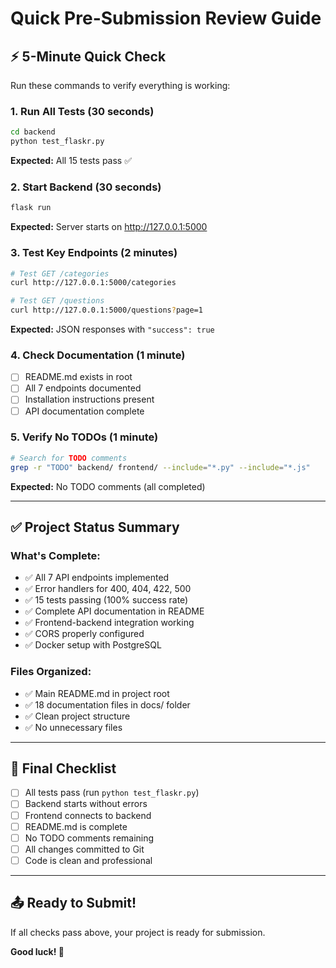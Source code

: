 # Quick Pre-Submission Review Guide

## ⚡ 5-Minute Quick Check

Run these commands to verify everything is working:

### 1. Run All Tests (30 seconds)
```bash
cd backend
python test_flaskr.py
```
**Expected:** All 15 tests pass ✅

### 2. Start Backend (30 seconds)
```bash
flask run
```
**Expected:** Server starts on http://127.0.0.1:5000

### 3. Test Key Endpoints (2 minutes)
```bash
# Test GET /categories
curl http://127.0.0.1:5000/categories

# Test GET /questions
curl http://127.0.0.1:5000/questions?page=1
```
**Expected:** JSON responses with `"success": true`

### 4. Check Documentation (1 minute)
- [ ] README.md exists in root
- [ ] All 7 endpoints documented
- [ ] Installation instructions present
- [ ] API documentation complete

### 5. Verify No TODOs (1 minute)
```bash
# Search for TODO comments
grep -r "TODO" backend/ frontend/ --include="*.py" --include="*.js"
```
**Expected:** No TODO comments (all completed)

---

## ✅ Project Status Summary

### What's Complete:
- ✅ All 7 API endpoints implemented
- ✅ Error handlers for 400, 404, 422, 500
- ✅ 15 tests passing (100% success rate)
- ✅ Complete API documentation in README
- ✅ Frontend-backend integration working
- ✅ CORS properly configured
- ✅ Docker setup with PostgreSQL

### Files Organized:
- ✅ Main README.md in project root
- ✅ 18 documentation files in docs/ folder
- ✅ Clean project structure
- ✅ No unnecessary files

---

## 🎯 Final Checklist

- [ ] All tests pass (run `python test_flaskr.py`)
- [ ] Backend starts without errors
- [ ] Frontend connects to backend
- [ ] README.md is complete
- [ ] No TODO comments remaining
- [ ] All changes committed to Git
- [ ] Code is clean and professional

---

## 📤 Ready to Submit!

If all checks pass above, your project is ready for submission.

**Good luck! 🚀**
